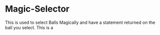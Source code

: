 # Magic-Selector
This is used to select Balls Magically and have a statement returned on the ball you select.
This is a
